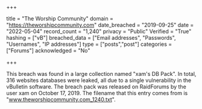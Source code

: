 +++

title = "The Worship Community"
domain = "https://theworshipcommunity.com"
date_breached = "2019-09-25"
date = "2022-05-04"
record_count = "1,240"
privacy = "Public"
Verified = "True"
hashing = ["vB"]
breached_data = ["Email addresses", "Passwords", "Usernames", "IP addresses"]
type = ["posts","post"]
categories = ["Forums"]
acknowledged = "No"


+++


This breach was found in a large collection named "xam's DB Pack". In total, 316 websites databases were leaked, all due to a single vulnerability in the vBulletin software. The breach pack was released on RaidForums by the user xam on October 17, 2019. The filename that this entry comes from is "www.theworshipcommunity.com_1240.txt".

